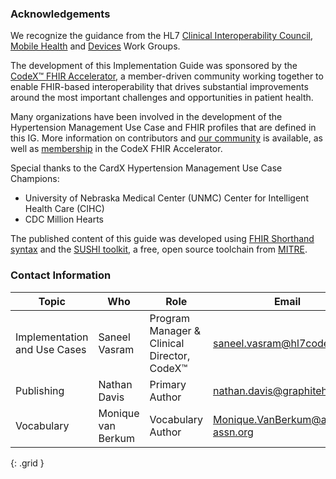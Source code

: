 ### Acknowledgements

We recognize the guidance from the HL7 [Clinical Interoperability Council](https://www.hl7.org/Special/committees/cic/index.cfm), [Mobile Health](https://www.hl7.org/Special/committees/mobile/index.cfm) and [Devices](https://confluence.hl7.org/display/HCD) Work Groups.

The development of this Implementation Guide was sponsored by the [CodeX™ FHIR Accelerator](https://confluence.hl7.org/display/COD/CodeX+Home), a member-driven community working together to enable FHIR-based interoperability that drives substantial improvements around the most important challenges and opportunities in patient health.

Many organizations have been involved in the development of the Hypertension Management Use Case and FHIR profiles that are defined in this IG. More information on contributors and [our community](https://confluence.hl7.org/display/COD/CardX+-+Hypertension+Management) is available, as well as [membership](https://confluence.hl7.org/display/COD/CodeX+Membership) in the CodeX FHIR Accelerator.

Special thanks to the CardX Hypertension Management Use Case Champions: 
- University of Nebraska Medical Center (UNMC) Center for Intelligent Health Care (CIHC)  
- CDC Million Hearts

The published content of this guide was developed using [FHIR Shorthand syntax](http://hl7.org/fhir/uv/shorthand/) and the [SUSHI toolkit](https://fshschool.org/docs/sushi/), a free, open source toolchain from [MITRE](https://www.mitre.org).


### Contact Information

| Topic | Who | Role | Email |
|----|---|---|------|
| Implementation and Use Cases | Saneel Vasram | Program Manager & Clinical Director, CodeX™ | saneel.vasram@hl7codex.org |
| Publishing | Nathan Davis | Primary Author | nathan.davis@graphitehealth.io |
| Vocabulary | Monique van Berkum | Vocabulary Author | Monique.VanBerkum@ama-assn.org |
{: .grid }

